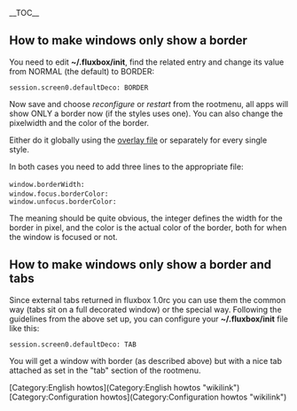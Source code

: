 \_\_TOC\_\_

How to make windows only show a border
--------------------------------------

You need to edit **\~/.fluxbox/init**, find the related entry and change
its value from NORMAL (the default) to BORDER:

`session.screen0.defaultDeco: BORDER`

Now save and choose *reconfigure* or *restart* from the rootmenu, all
apps will show ONLY a border now (if the styles uses one). You can also
change the pixelwidth and the color of the border.

Either do it globally using the [overlay
file](http://fluxbox-wiki.org/index.php/Howto_style_overlay) or
separately for every single style.

In both cases you need to add three lines to the appropriate file:

`window.borderWidth:   `<int>\
`window.focus.borderColor: `<color>\
`window.unfocus.borderColor: `<color>

The meaning should be quite obvious, the integer defines the width for
the border in pixel, and the color is the actual color of the border,
both for when the window is focused or not.

How to make windows only show a border and tabs
-----------------------------------------------

Since external tabs returned in fluxbox 1.0rc you can use them the
common way (tabs sit on a full decorated window) or the special way.
Following the guidelines from the above set up, you can configure your
**\~/.fluxbox/init** file like this:

`session.screen0.defaultDeco: TAB`

You will get a window with border (as described above) but with a nice
tab attached as set in the "tab" section of the rootmenu.

[Category:English howtos](Category:English howtos "wikilink")
[Category:Configuration
howtos](Category:Configuration howtos "wikilink")
